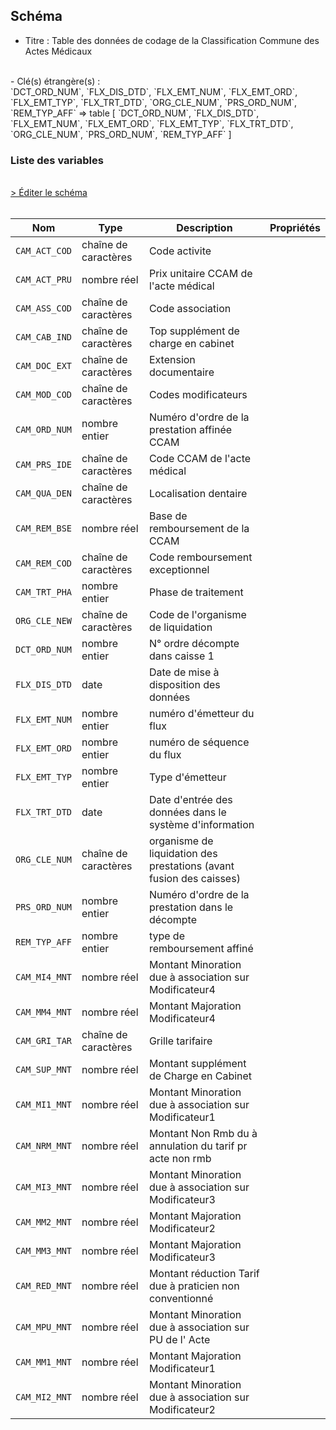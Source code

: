 ## Schéma

- Titre : Table des données de codage de la Classification Commune des Actes Médicaux
<br />
- Clé(s) étrangère(s) : <br />
`DCT_ORD_NUM`, `FLX_DIS_DTD`, `FLX_EMT_NUM`, `FLX_EMT_ORD`, `FLX_EMT_TYP`, `FLX_TRT_DTD`, `ORG_CLE_NUM`, `PRS_ORD_NUM`, `REM_TYP_AFF` => table <PreviewPage text="ER_PRS_F" link="/tables/ER_PRS_F" /> [ `DCT_ORD_NUM`, `FLX_DIS_DTD`, `FLX_EMT_NUM`, `FLX_EMT_ORD`, `FLX_EMT_TYP`, `FLX_TRT_DTD`, `ORG_CLE_NUM`, `PRS_ORD_NUM`, `REM_TYP_AFF` ]<br />

### Liste des variables
<br />
<div>
    <a href="https://gitlab.com/healthdatahub/schema-snds/edit/master/schemas/DCIR/ER_CAM_F.json"  
    arget="_blank" rel="noopener noreferrer">> Éditer le schéma</a>
    <OutboundLink />
</div>
<br />

Nom|Type|Description|Propriétés
-|-|-|-
`CAM_ACT_COD`|chaîne de caractères|Code activite||
`CAM_ACT_PRU`|nombre réel|Prix unitaire CCAM de l&#x27;acte médical||
`CAM_ASS_COD`|chaîne de caractères|Code association||
`CAM_CAB_IND`|chaîne de caractères|Top supplément de charge en cabinet||
`CAM_DOC_EXT`|chaîne de caractères|Extension documentaire||
`CAM_MOD_COD`|chaîne de caractères|Codes modificateurs||
`CAM_ORD_NUM`|nombre entier|Numéro d&#x27;ordre de la prestation affinée CCAM||
`CAM_PRS_IDE`|chaîne de caractères|Code CCAM de l&#x27;acte médical||
`CAM_QUA_DEN`|chaîne de caractères|Localisation dentaire||
`CAM_REM_BSE`|nombre réel|Base de remboursement de la CCAM||
`CAM_REM_COD`|chaîne de caractères|Code remboursement exceptionnel||
`CAM_TRT_PHA`|nombre entier|Phase de traitement||
`ORG_CLE_NEW`|chaîne de caractères|Code de l&#x27;organisme de liquidation||
`DCT_ORD_NUM`|nombre entier|N° ordre décompte dans caisse                      1||
`FLX_DIS_DTD`|date|Date de mise à disposition des données||
`FLX_EMT_NUM`|nombre entier|numéro d&#x27;émetteur du flux||
`FLX_EMT_ORD`|nombre entier|numéro de séquence du flux||
`FLX_EMT_TYP`|nombre entier|Type d&#x27;émetteur||
`FLX_TRT_DTD`|date|Date d&#x27;entrée des données dans le système d&#x27;information||
`ORG_CLE_NUM`|chaîne de caractères|organisme de liquidation des prestations (avant fusion des caisses)||
`PRS_ORD_NUM`|nombre entier|Numéro d&#x27;ordre de la prestation dans le décompte||
`REM_TYP_AFF`|nombre entier|type de remboursement affiné||
`CAM_MI4_MNT`|nombre réel|Montant Minoration due à association sur Modificateur4||
`CAM_MM4_MNT`|nombre réel|Montant Majoration Modificateur4||
`CAM_GRI_TAR`|chaîne de caractères|Grille tarifaire||
`CAM_SUP_MNT`|nombre réel|Montant supplément de Charge en Cabinet||
`CAM_MI1_MNT`|nombre réel|Montant Minoration due à association sur Modificateur1||
`CAM_NRM_MNT`|nombre réel|Montant Non Rmb du à annulation du tarif pr acte non rmb||
`CAM_MI3_MNT`|nombre réel|Montant Minoration due à association sur Modificateur3||
`CAM_MM2_MNT`|nombre réel|Montant Majoration Modificateur2||
`CAM_MM3_MNT`|nombre réel|Montant Majoration Modificateur3||
`CAM_RED_MNT`|nombre réel|Montant réduction Tarif due à praticien non conventionné||
`CAM_MPU_MNT`|nombre réel|Montant Minoration due à association sur PU de l&#x27; Acte||
`CAM_MM1_MNT`|nombre réel|Montant Majoration Modificateur1||
`CAM_MI2_MNT`|nombre réel|Montant Minoration due à association sur Modificateur2||

